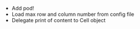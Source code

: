 * Add pod!
* Load max row and column number from config file
* Delegate print of content to Cell object
